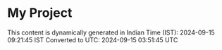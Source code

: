 # My Project

This content is dynamically generated in Indian Time (IST): 2024-09-15 09:21:45 IST
Converted to UTC: 2024-09-15 03:51:45 UTC
